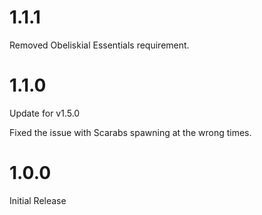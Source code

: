 # 1.1.1

Removed Obeliskial Essentials requirement.

# 1.1.0

Update for v1.5.0

Fixed the issue with Scarabs spawning at the wrong times.

# 1.0.0

Initial Release